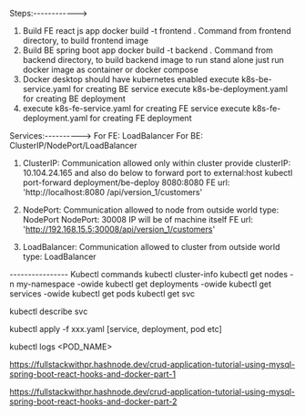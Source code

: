 

Steps:------------> 
1) Build FE react js app
   docker build -t frontend . 
   Command from frontend directory, to build frontend image
2) Build BE spring boot app
   docker build -t backend .
   Command from backend directory, to build backend image
   to run stand alone just run docker image as container or docker compose
3) Docker desktop should have kubernetes enabled
   execute k8s-be-service.yaml for creating BE service
   execute k8s-be-deployment.yaml for creating BE deployment
4) execute k8s-fe-service.yaml for creating FE service
   execute k8s-fe-deployment.yaml for creating FE deployment

Services:----------> For FE: LoadBalancer For BE: ClusterIP/NodePort/LoadBalancer
1) ClusterIP: Communication allowed only within cluster
   provide clusterIP: 10.104.24.165 
   and also do below to forward port to external:host
   kubectl port-forward deployment/be-deploy 8080:8080
   FE url: 'http://localhost:8080 /api/version_1/customers'

2) NodePort: Communication allowed to node from outside world
   type: NodePort
   NodePort: 30008
   IP will be of machine itself
   FE url: 'http://192.168.15.5:30008/api/version_1/customers'
   
3) LoadBalancer: Communication allowed to cluster from outside world
   type: LoadBalancer
   

---------------- Kubectl commands
kubectl cluster-info
kubectl get nodes -n my-namespace -owide
kubectl get deployments -owide
kubectl get services -owide
kubectl get pods
kubectl get svc <NAME>

kubectl describe svc <NAME>

kubectl apply -f xxx.yaml [service, deployment, pod etc]

kubectl logs <POD_NAME>

https://fullstackwithpr.hashnode.dev/crud-application-tutorial-using-mysql-spring-boot-react-hooks-and-docker-part-1


https://fullstackwithpr.hashnode.dev/crud-application-tutorial-using-mysql-spring-boot-react-hooks-and-docker-part-2
